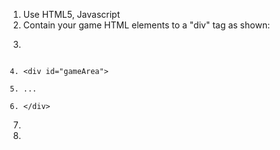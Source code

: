 1. Use HTML5, Javascript
2. Contain your game HTML elements to a "div" tag as shown:
3. <pre lang="no-highlight"><code>
4. &lt;div id="gameArea"&gt;
5. ...
6. &lt;/div&gt;
7. </code></pre>
8. 

